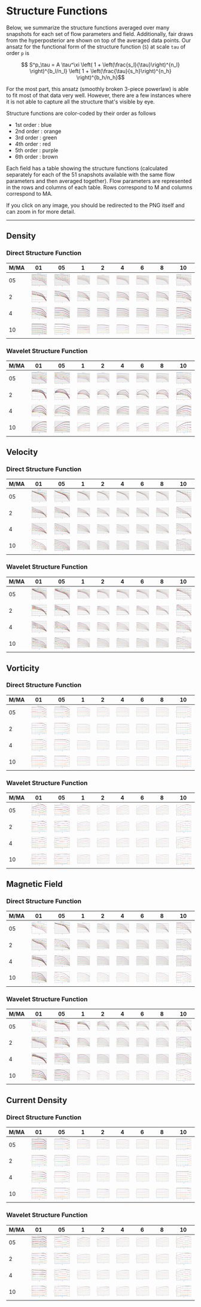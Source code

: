 # Structure Functions

Below, we summarize the structure functions averaged over many snapshots for each set of flow parameters and field.
Additionally, fair draws from the hyperposterior are shown on top of the averaged data points.
Our ansatz for the functional form of the structure function (`S`) at scale `tau` of order `p` is

```math
    S^p_\tau = A  \tau^\xi  \left( 1 + \left(\frac{s_l}{\tau}\right)^{n_l} \right)^{b_l/n_l} \left( 1 + \left(\frac{\tau}{s_h}\right)^{n_h} \right)^{b_h/n_h}
```

For the most part, this ansatz (smoothly broken 3-piece powerlaw) is able to fit most of that data very well.
However, there are a few instances where it is not able to capture all the structure that's visible by eye.

Structure functions are color-coded by their order as follows

  * 1st order : blue
  * 2nd order : orange
  * 3rd order : green
  * 4th order : red
  * 5th order : purple
  * 6th order : brown

Each field has a table showing the structure functions (calculated separately for each of the 51 snapshots available with the same flow parameters and then averaged together).
Flow parameters are represented in the rows and columns of each table.
Rows correspond to M and columns correspond to MA.

If you click on any image, you should be redirected to the PNG itself and can zoom in for more detail.

---

## Density

### Direct Structure Function

|M/MA| 01 | 05 | 1 | 2 | 4 | 6 | 8 | 10 |
|----|----|----|---|---|---|---|---|----|
| 05 |<img src="M05MA01/w4t-plot-structure-function-ansatz_M05MA01_avrg_dens_dsf.png">|<img src="M05MA05/w4t-plot-structure-function-ansatz_M05MA05_avrg_dens_dsf.png">|<img src="M05MA1/w4t-plot-structure-function-ansatz_M05MA1_avrg_dens_dsf.png">|<img src="M05MA2/w4t-plot-structure-function-ansatz_M05MA2_avrg_dens_dsf.png">|<img src="M05MA4/w4t-plot-structure-function-ansatz_M05MA4_avrg_dens_dsf.png">|<img src="M05MA6/w4t-plot-structure-function-ansatz_M05MA6_avrg_dens_dsf.png">|<img src="M05MA8/w4t-plot-structure-function-ansatz_M05MA8_avrg_dens_dsf.png">|<img src="M05MA10/w4t-plot-structure-function-ansatz_M05MA10_avrg_dens_dsf.png">|
| 2  |<img src="M2MA01/w4t-plot-structure-function-ansatz_M2MA01_avrg_dens_dsf.png">|<img src="M2MA05/w4t-plot-structure-function-ansatz_M2MA05_avrg_dens_dsf.png">|<img src="M2MA1/w4t-plot-structure-function-ansatz_M2MA1_avrg_dens_dsf.png">|<img src="M2MA2/w4t-plot-structure-function-ansatz_M2MA2_avrg_dens_dsf.png">|<img src="M2MA4/w4t-plot-structure-function-ansatz_M2MA4_avrg_dens_dsf.png">|<img src="M2MA6/w4t-plot-structure-function-ansatz_M2MA6_avrg_dens_dsf.png">|<img src="M2MA8/w4t-plot-structure-function-ansatz_M2MA8_avrg_dens_dsf.png">|<img src="M2MA10/w4t-plot-structure-function-ansatz_M2MA10_avrg_dens_dsf.png">|
| 4  |<img src="M4MA01/w4t-plot-structure-function-ansatz_M4MA01_avrg_dens_dsf.png">|<img src="M4MA05/w4t-plot-structure-function-ansatz_M4MA05_avrg_dens_dsf.png">|<img src="M4MA1/w4t-plot-structure-function-ansatz_M4MA1_avrg_dens_dsf.png">|<img src="M4MA2/w4t-plot-structure-function-ansatz_M4MA2_avrg_dens_dsf.png">|<img src="M4MA4/w4t-plot-structure-function-ansatz_M4MA4_avrg_dens_dsf.png">|<img src="M4MA6/w4t-plot-structure-function-ansatz_M4MA6_avrg_dens_dsf.png">|<img src="M4MA8/w4t-plot-structure-function-ansatz_M4MA8_avrg_dens_dsf.png">|<img src="M4MA10/w4t-plot-structure-function-ansatz_M4MA10_avrg_dens_dsf.png">|
| 10 |<img src="M10MA01/w4t-plot-structure-function-ansatz_M10MA01_avrg_dens_dsf.png">|<img src="M10MA05/w4t-plot-structure-function-ansatz_M10MA05_avrg_dens_dsf.png">|<img src="M10MA1/w4t-plot-structure-function-ansatz_M10MA1_avrg_dens_dsf.png">|<img src="M10MA2/w4t-plot-structure-function-ansatz_M10MA2_avrg_dens_dsf.png">|<img src="M10MA4/w4t-plot-structure-function-ansatz_M10MA4_avrg_dens_dsf.png">|<img src="M10MA6/w4t-plot-structure-function-ansatz_M10MA6_avrg_dens_dsf.png">|<img src="M10MA8/w4t-plot-structure-function-ansatz_M10MA8_avrg_dens_dsf.png">|<img src="M10MA10/w4t-plot-structure-function-ansatz_M10MA10_avrg_dens_dsf.png">|

### Wavelet Structure Function

|M/MA| 01 | 05 | 1 | 2 | 4 | 6 | 8 | 10 |
|----|----|----|---|---|---|---|---|----|
| 05 |<img src="M05MA01/w4t-plot-structure-function-ansatz_M05MA01_avrg_dens_wsf.png">|<img src="M05MA05/w4t-plot-structure-function-ansatz_M05MA05_avrg_dens_wsf.png">|<img src="M05MA1/w4t-plot-structure-function-ansatz_M05MA1_avrg_dens_wsf.png">|<img src="M05MA2/w4t-plot-structure-function-ansatz_M05MA2_avrg_dens_wsf.png">|<img src="M05MA4/w4t-plot-structure-function-ansatz_M05MA4_avrg_dens_wsf.png">|<img src="M05MA6/w4t-plot-structure-function-ansatz_M05MA6_avrg_dens_wsf.png">|<img src="M05MA8/w4t-plot-structure-function-ansatz_M05MA8_avrg_dens_wsf.png">|<img src="M05MA10/w4t-plot-structure-function-ansatz_M05MA10_avrg_dens_wsf.png">|
| 2  |<img src="M2MA01/w4t-plot-structure-function-ansatz_M2MA01_avrg_dens_wsf.png">|<img src="M2MA05/w4t-plot-structure-function-ansatz_M2MA05_avrg_dens_wsf.png">|<img src="M2MA1/w4t-plot-structure-function-ansatz_M2MA1_avrg_dens_wsf.png">|<img src="M2MA2/w4t-plot-structure-function-ansatz_M2MA2_avrg_dens_wsf.png">|<img src="M2MA4/w4t-plot-structure-function-ansatz_M2MA4_avrg_dens_wsf.png">|<img src="M2MA6/w4t-plot-structure-function-ansatz_M2MA6_avrg_dens_wsf.png">|<img src="M2MA8/w4t-plot-structure-function-ansatz_M2MA8_avrg_dens_wsf.png">|<img src="M2MA10/w4t-plot-structure-function-ansatz_M2MA10_avrg_dens_wsf.png">|
| 4  |<img src="M4MA01/w4t-plot-structure-function-ansatz_M4MA01_avrg_dens_wsf.png">|<img src="M4MA05/w4t-plot-structure-function-ansatz_M4MA05_avrg_dens_wsf.png">|<img src="M4MA1/w4t-plot-structure-function-ansatz_M4MA1_avrg_dens_wsf.png">|<img src="M4MA2/w4t-plot-structure-function-ansatz_M4MA2_avrg_dens_wsf.png">|<img src="M4MA4/w4t-plot-structure-function-ansatz_M4MA4_avrg_dens_wsf.png">|<img src="M4MA6/w4t-plot-structure-function-ansatz_M4MA6_avrg_dens_wsf.png">|<img src="M4MA8/w4t-plot-structure-function-ansatz_M4MA8_avrg_dens_wsf.png">|<img src="M4MA10/w4t-plot-structure-function-ansatz_M4MA10_avrg_dens_wsf.png">|
| 10 |<img src="M10MA01/w4t-plot-structure-function-ansatz_M10MA01_avrg_dens_wsf.png">|<img src="M10MA05/w4t-plot-structure-function-ansatz_M10MA05_avrg_dens_wsf.png">|<img src="M10MA1/w4t-plot-structure-function-ansatz_M10MA1_avrg_dens_wsf.png">|<img src="M10MA2/w4t-plot-structure-function-ansatz_M10MA2_avrg_dens_wsf.png">|<img src="M10MA4/w4t-plot-structure-function-ansatz_M10MA4_avrg_dens_wsf.png">|<img src="M10MA6/w4t-plot-structure-function-ansatz_M10MA6_avrg_dens_wsf.png">|<img src="M10MA8/w4t-plot-structure-function-ansatz_M10MA8_avrg_dens_wsf.png">|<img src="M10MA10/w4t-plot-structure-function-ansatz_M10MA10_avrg_dens_wsf.png">|

## Velocity

### Direct Structure Function

|M/MA| 01 | 05 | 1 | 2 | 4 | 6 | 8 | 10 |
|----|----|----|---|---|---|---|---|----|
| 05 |<img src="M05MA01/w4t-plot-structure-function-ansatz_M05MA01_avrg_vel_dsf.png">|<img src="M05MA05/w4t-plot-structure-function-ansatz_M05MA05_avrg_vel_dsf.png">|<img src="M05MA1/w4t-plot-structure-function-ansatz_M05MA1_avrg_vel_dsf.png">|<img src="M05MA2/w4t-plot-structure-function-ansatz_M05MA2_avrg_vel_dsf.png">|<img src="M05MA4/w4t-plot-structure-function-ansatz_M05MA4_avrg_vel_dsf.png">|<img src="M05MA6/w4t-plot-structure-function-ansatz_M05MA6_avrg_vel_dsf.png">|<img src="M05MA8/w4t-plot-structure-function-ansatz_M05MA8_avrg_vel_dsf.png">|<img src="M05MA10/w4t-plot-structure-function-ansatz_M05MA10_avrg_vel_dsf.png">|
| 2  |<img src="M2MA01/w4t-plot-structure-function-ansatz_M2MA01_avrg_vel_dsf.png">|<img src="M2MA05/w4t-plot-structure-function-ansatz_M2MA05_avrg_vel_dsf.png">|<img src="M2MA1/w4t-plot-structure-function-ansatz_M2MA1_avrg_vel_dsf.png">|<img src="M2MA2/w4t-plot-structure-function-ansatz_M2MA2_avrg_vel_dsf.png">|<img src="M2MA4/w4t-plot-structure-function-ansatz_M2MA4_avrg_vel_dsf.png">|<img src="M2MA6/w4t-plot-structure-function-ansatz_M2MA6_avrg_vel_dsf.png">|<img src="M2MA8/w4t-plot-structure-function-ansatz_M2MA8_avrg_vel_dsf.png">|<img src="M2MA10/w4t-plot-structure-function-ansatz_M2MA10_avrg_vel_dsf.png">|
| 4  |<img src="M4MA01/w4t-plot-structure-function-ansatz_M4MA01_avrg_vel_dsf.png">|<img src="M4MA05/w4t-plot-structure-function-ansatz_M4MA05_avrg_vel_dsf.png">|<img src="M4MA1/w4t-plot-structure-function-ansatz_M4MA1_avrg_vel_dsf.png">|<img src="M4MA2/w4t-plot-structure-function-ansatz_M4MA2_avrg_vel_dsf.png">|<img src="M4MA4/w4t-plot-structure-function-ansatz_M4MA4_avrg_vel_dsf.png">|<img src="M4MA6/w4t-plot-structure-function-ansatz_M4MA6_avrg_vel_dsf.png">|<img src="M4MA8/w4t-plot-structure-function-ansatz_M4MA8_avrg_vel_dsf.png">|<img src="M4MA10/w4t-plot-structure-function-ansatz_M4MA10_avrg_vel_dsf.png">|
| 10 |<img src="M10MA01/w4t-plot-structure-function-ansatz_M10MA01_avrg_vel_dsf.png">|<img src="M10MA05/w4t-plot-structure-function-ansatz_M10MA05_avrg_vel_dsf.png">|<img src="M10MA1/w4t-plot-structure-function-ansatz_M10MA1_avrg_vel_dsf.png">|<img src="M10MA2/w4t-plot-structure-function-ansatz_M10MA2_avrg_vel_dsf.png">|<img src="M10MA4/w4t-plot-structure-function-ansatz_M10MA4_avrg_vel_dsf.png">|<img src="M10MA6/w4t-plot-structure-function-ansatz_M10MA6_avrg_vel_dsf.png">|<img src="M10MA8/w4t-plot-structure-function-ansatz_M10MA8_avrg_vel_dsf.png">|<img src="M10MA10/w4t-plot-structure-function-ansatz_M10MA10_avrg_vel_dsf.png">|

### Wavelet Structure Function

|M/MA| 01 | 05 | 1 | 2 | 4 | 6 | 8 | 10 |
|----|----|----|---|---|---|---|---|----|
| 05 |<img src="M05MA01/w4t-plot-structure-function-ansatz_M05MA01_avrg_vel_wsf.png">|<img src="M05MA05/w4t-plot-structure-function-ansatz_M05MA05_avrg_vel_wsf.png">|<img src="M05MA1/w4t-plot-structure-function-ansatz_M05MA1_avrg_vel_wsf.png">|<img src="M05MA2/w4t-plot-structure-function-ansatz_M05MA2_avrg_vel_wsf.png">|<img src="M05MA4/w4t-plot-structure-function-ansatz_M05MA4_avrg_vel_wsf.png">|<img src="M05MA6/w4t-plot-structure-function-ansatz_M05MA6_avrg_vel_wsf.png">|<img src="M05MA8/w4t-plot-structure-function-ansatz_M05MA8_avrg_vel_wsf.png">|<img src="M05MA10/w4t-plot-structure-function-ansatz_M05MA10_avrg_vel_wsf.png">|
| 2  |<img src="M2MA01/w4t-plot-structure-function-ansatz_M2MA01_avrg_vel_wsf.png">|<img src="M2MA05/w4t-plot-structure-function-ansatz_M2MA05_avrg_vel_wsf.png">|<img src="M2MA1/w4t-plot-structure-function-ansatz_M2MA1_avrg_vel_wsf.png">|<img src="M2MA2/w4t-plot-structure-function-ansatz_M2MA2_avrg_vel_wsf.png">|<img src="M2MA4/w4t-plot-structure-function-ansatz_M2MA4_avrg_vel_wsf.png">|<img src="M2MA6/w4t-plot-structure-function-ansatz_M2MA6_avrg_vel_wsf.png">|<img src="M2MA8/w4t-plot-structure-function-ansatz_M2MA8_avrg_vel_wsf.png">|<img src="M2MA10/w4t-plot-structure-function-ansatz_M2MA10_avrg_vel_wsf.png">|
| 4  |<img src="M4MA01/w4t-plot-structure-function-ansatz_M4MA01_avrg_vel_wsf.png">|<img src="M4MA05/w4t-plot-structure-function-ansatz_M4MA05_avrg_vel_wsf.png">|<img src="M4MA1/w4t-plot-structure-function-ansatz_M4MA1_avrg_vel_wsf.png">|<img src="M4MA2/w4t-plot-structure-function-ansatz_M4MA2_avrg_vel_wsf.png">|<img src="M4MA4/w4t-plot-structure-function-ansatz_M4MA4_avrg_vel_wsf.png">|<img src="M4MA6/w4t-plot-structure-function-ansatz_M4MA6_avrg_vel_wsf.png">|<img src="M4MA8/w4t-plot-structure-function-ansatz_M4MA8_avrg_vel_wsf.png">|<img src="M4MA10/w4t-plot-structure-function-ansatz_M4MA10_avrg_vel_wsf.png">|
| 10 |<img src="M10MA01/w4t-plot-structure-function-ansatz_M10MA01_avrg_vel_wsf.png">|<img src="M10MA05/w4t-plot-structure-function-ansatz_M10MA05_avrg_vel_wsf.png">|<img src="M10MA1/w4t-plot-structure-function-ansatz_M10MA1_avrg_vel_wsf.png">|<img src="M10MA2/w4t-plot-structure-function-ansatz_M10MA2_avrg_vel_wsf.png">|<img src="M10MA4/w4t-plot-structure-function-ansatz_M10MA4_avrg_vel_wsf.png">|<img src="M10MA6/w4t-plot-structure-function-ansatz_M10MA6_avrg_vel_wsf.png">|<img src="M10MA8/w4t-plot-structure-function-ansatz_M10MA8_avrg_vel_wsf.png">|<img src="M10MA10/w4t-plot-structure-function-ansatz_M10MA10_avrg_vel_wsf.png">|

## Vorticity

### Direct Structure Function

|M/MA| 01 | 05 | 1 | 2 | 4 | 6 | 8 | 10 |
|----|----|----|---|---|---|---|---|----|
| 05 |<img src="M05MA01/w4t-plot-structure-function-ansatz_M05MA01_avrg_vort_dsf.png">|<img src="M05MA05/w4t-plot-structure-function-ansatz_M05MA05_avrg_vort_dsf.png">|<img src="M05MA1/w4t-plot-structure-function-ansatz_M05MA1_avrg_vort_dsf.png">|<img src="M05MA2/w4t-plot-structure-function-ansatz_M05MA2_avrg_vort_dsf.png">|<img src="M05MA4/w4t-plot-structure-function-ansatz_M05MA4_avrg_vort_dsf.png">|<img src="M05MA6/w4t-plot-structure-function-ansatz_M05MA6_avrg_vort_dsf.png">|<img src="M05MA8/w4t-plot-structure-function-ansatz_M05MA8_avrg_vort_dsf.png">|<img src="M05MA10/w4t-plot-structure-function-ansatz_M05MA10_avrg_vort_dsf.png">|
| 2  |<img src="M2MA01/w4t-plot-structure-function-ansatz_M2MA01_avrg_vort_dsf.png">|<img src="M2MA05/w4t-plot-structure-function-ansatz_M2MA05_avrg_vort_dsf.png">|<img src="M2MA1/w4t-plot-structure-function-ansatz_M2MA1_avrg_vort_dsf.png">|<img src="M2MA2/w4t-plot-structure-function-ansatz_M2MA2_avrg_vort_dsf.png">|<img src="M2MA4/w4t-plot-structure-function-ansatz_M2MA4_avrg_vort_dsf.png">|<img src="M2MA6/w4t-plot-structure-function-ansatz_M2MA6_avrg_vort_dsf.png">|<img src="M2MA8/w4t-plot-structure-function-ansatz_M2MA8_avrg_vort_dsf.png">|<img src="M2MA10/w4t-plot-structure-function-ansatz_M2MA10_avrg_vort_dsf.png">|
| 4  |<img src="M4MA01/w4t-plot-structure-function-ansatz_M4MA01_avrg_vort_dsf.png">|<img src="M4MA05/w4t-plot-structure-function-ansatz_M4MA05_avrg_vort_dsf.png">|<img src="M4MA1/w4t-plot-structure-function-ansatz_M4MA1_avrg_vort_dsf.png">|<img src="M4MA2/w4t-plot-structure-function-ansatz_M4MA2_avrg_vort_dsf.png">|<img src="M4MA4/w4t-plot-structure-function-ansatz_M4MA4_avrg_vort_dsf.png">|<img src="M4MA6/w4t-plot-structure-function-ansatz_M4MA6_avrg_vort_dsf.png">|<img src="M4MA8/w4t-plot-structure-function-ansatz_M4MA8_avrg_vort_dsf.png">|<img src="M4MA10/w4t-plot-structure-function-ansatz_M4MA10_avrg_vort_dsf.png">|
| 10 |<img src="M10MA01/w4t-plot-structure-function-ansatz_M10MA01_avrg_vort_dsf.png">|<img src="M10MA05/w4t-plot-structure-function-ansatz_M10MA05_avrg_vort_dsf.png">|<img src="M10MA1/w4t-plot-structure-function-ansatz_M10MA1_avrg_vort_dsf.png">|<img src="M10MA2/w4t-plot-structure-function-ansatz_M10MA2_avrg_vort_dsf.png">|<img src="M10MA4/w4t-plot-structure-function-ansatz_M10MA4_avrg_vort_dsf.png">|<img src="M10MA6/w4t-plot-structure-function-ansatz_M10MA6_avrg_vort_dsf.png">|<img src="M10MA8/w4t-plot-structure-function-ansatz_M10MA8_avrg_vort_dsf.png">|<img src="M10MA10/w4t-plot-structure-function-ansatz_M10MA10_avrg_vort_dsf.png">|

### Wavelet Structure Function

|M/MA| 01 | 05 | 1 | 2 | 4 | 6 | 8 | 10 |
|----|----|----|---|---|---|---|---|----|
| 05 |<img src="M05MA01/w4t-plot-structure-function-ansatz_M05MA01_avrg_vort_wsf.png">|<img src="M05MA05/w4t-plot-structure-function-ansatz_M05MA05_avrg_vort_wsf.png">|<img src="M05MA1/w4t-plot-structure-function-ansatz_M05MA1_avrg_vort_wsf.png">|<img src="M05MA2/w4t-plot-structure-function-ansatz_M05MA2_avrg_vort_wsf.png">|<img src="M05MA4/w4t-plot-structure-function-ansatz_M05MA4_avrg_vort_wsf.png">|<img src="M05MA6/w4t-plot-structure-function-ansatz_M05MA6_avrg_vort_wsf.png">|<img src="M05MA8/w4t-plot-structure-function-ansatz_M05MA8_avrg_vort_wsf.png">|<img src="M05MA10/w4t-plot-structure-function-ansatz_M05MA10_avrg_vort_wsf.png">|
| 2  |<img src="M2MA01/w4t-plot-structure-function-ansatz_M2MA01_avrg_vort_wsf.png">|<img src="M2MA05/w4t-plot-structure-function-ansatz_M2MA05_avrg_vort_wsf.png">|<img src="M2MA1/w4t-plot-structure-function-ansatz_M2MA1_avrg_vort_wsf.png">|<img src="M2MA2/w4t-plot-structure-function-ansatz_M2MA2_avrg_vort_wsf.png">|<img src="M2MA4/w4t-plot-structure-function-ansatz_M2MA4_avrg_vort_wsf.png">|<img src="M2MA6/w4t-plot-structure-function-ansatz_M2MA6_avrg_vort_wsf.png">|<img src="M2MA8/w4t-plot-structure-function-ansatz_M2MA8_avrg_vort_wsf.png">|<img src="M2MA10/w4t-plot-structure-function-ansatz_M2MA10_avrg_vort_wsf.png">|
| 4  |<img src="M4MA01/w4t-plot-structure-function-ansatz_M4MA01_avrg_vort_wsf.png">|<img src="M4MA05/w4t-plot-structure-function-ansatz_M4MA05_avrg_vort_wsf.png">|<img src="M4MA1/w4t-plot-structure-function-ansatz_M4MA1_avrg_vort_wsf.png">|<img src="M4MA2/w4t-plot-structure-function-ansatz_M4MA2_avrg_vort_wsf.png">|<img src="M4MA4/w4t-plot-structure-function-ansatz_M4MA4_avrg_vort_wsf.png">|<img src="M4MA6/w4t-plot-structure-function-ansatz_M4MA6_avrg_vort_wsf.png">|<img src="M4MA8/w4t-plot-structure-function-ansatz_M4MA8_avrg_vort_wsf.png">|<img src="M4MA10/w4t-plot-structure-function-ansatz_M4MA10_avrg_vort_wsf.png">|
| 10 |<img src="M10MA01/w4t-plot-structure-function-ansatz_M10MA01_avrg_vort_wsf.png">|<img src="M10MA05/w4t-plot-structure-function-ansatz_M10MA05_avrg_vort_wsf.png">|<img src="M10MA1/w4t-plot-structure-function-ansatz_M10MA1_avrg_vort_wsf.png">|<img src="M10MA2/w4t-plot-structure-function-ansatz_M10MA2_avrg_vort_wsf.png">|<img src="M10MA4/w4t-plot-structure-function-ansatz_M10MA4_avrg_vort_wsf.png">|<img src="M10MA6/w4t-plot-structure-function-ansatz_M10MA6_avrg_vort_wsf.png">|<img src="M10MA8/w4t-plot-structure-function-ansatz_M10MA8_avrg_vort_wsf.png">|<img src="M10MA10/w4t-plot-structure-function-ansatz_M10MA10_avrg_vort_wsf.png">|

## Magnetic Field

### Direct Structure Function

|M/MA| 01 | 05 | 1 | 2 | 4 | 6 | 8 | 10 |
|----|----|----|---|---|---|---|---|----|
| 05 |<img src="M05MA01/w4t-plot-structure-function-ansatz_M05MA01_avrg_mag_dsf.png">|<img src="M05MA05/w4t-plot-structure-function-ansatz_M05MA05_avrg_mag_dsf.png">|<img src="M05MA1/w4t-plot-structure-function-ansatz_M05MA1_avrg_mag_dsf.png">|<img src="M05MA2/w4t-plot-structure-function-ansatz_M05MA2_avrg_mag_dsf.png">|<img src="M05MA4/w4t-plot-structure-function-ansatz_M05MA4_avrg_mag_dsf.png">|<img src="M05MA6/w4t-plot-structure-function-ansatz_M05MA6_avrg_mag_dsf.png">|<img src="M05MA8/w4t-plot-structure-function-ansatz_M05MA8_avrg_mag_dsf.png">|<img src="M05MA10/w4t-plot-structure-function-ansatz_M05MA10_avrg_mag_dsf.png">|
| 2  |<img src="M2MA01/w4t-plot-structure-function-ansatz_M2MA01_avrg_mag_dsf.png">|<img src="M2MA05/w4t-plot-structure-function-ansatz_M2MA05_avrg_mag_dsf.png">|<img src="M2MA1/w4t-plot-structure-function-ansatz_M2MA1_avrg_mag_dsf.png">|<img src="M2MA2/w4t-plot-structure-function-ansatz_M2MA2_avrg_mag_dsf.png">|<img src="M2MA4/w4t-plot-structure-function-ansatz_M2MA4_avrg_mag_dsf.png">|<img src="M2MA6/w4t-plot-structure-function-ansatz_M2MA6_avrg_mag_dsf.png">|<img src="M2MA8/w4t-plot-structure-function-ansatz_M2MA8_avrg_mag_dsf.png">|<img src="M2MA10/w4t-plot-structure-function-ansatz_M2MA10_avrg_mag_dsf.png">|
| 4  |<img src="M4MA01/w4t-plot-structure-function-ansatz_M4MA01_avrg_mag_dsf.png">|<img src="M4MA05/w4t-plot-structure-function-ansatz_M4MA05_avrg_mag_dsf.png">|<img src="M4MA1/w4t-plot-structure-function-ansatz_M4MA1_avrg_mag_dsf.png">|<img src="M4MA2/w4t-plot-structure-function-ansatz_M4MA2_avrg_mag_dsf.png">|<img src="M4MA4/w4t-plot-structure-function-ansatz_M4MA4_avrg_mag_dsf.png">|<img src="M4MA6/w4t-plot-structure-function-ansatz_M4MA6_avrg_mag_dsf.png">|<img src="M4MA8/w4t-plot-structure-function-ansatz_M4MA8_avrg_mag_dsf.png">|<img src="M4MA10/w4t-plot-structure-function-ansatz_M4MA10_avrg_mag_dsf.png">|
| 10 |<img src="M10MA01/w4t-plot-structure-function-ansatz_M10MA01_avrg_mag_dsf.png">|<img src="M10MA05/w4t-plot-structure-function-ansatz_M10MA05_avrg_mag_dsf.png">|<img src="M10MA1/w4t-plot-structure-function-ansatz_M10MA1_avrg_mag_dsf.png">|<img src="M10MA2/w4t-plot-structure-function-ansatz_M10MA2_avrg_mag_dsf.png">|<img src="M10MA4/w4t-plot-structure-function-ansatz_M10MA4_avrg_mag_dsf.png">|<img src="M10MA6/w4t-plot-structure-function-ansatz_M10MA6_avrg_mag_dsf.png">|<img src="M10MA8/w4t-plot-structure-function-ansatz_M10MA8_avrg_mag_dsf.png">|<img src="M10MA10/w4t-plot-structure-function-ansatz_M10MA10_avrg_mag_dsf.png">|

### Wavelet Structure Function

|M/MA| 01 | 05 | 1 | 2 | 4 | 6 | 8 | 10 |
|----|----|----|---|---|---|---|---|----|
| 05 |<img src="M05MA01/w4t-plot-structure-function-ansatz_M05MA01_avrg_mag_wsf.png">|<img src="M05MA05/w4t-plot-structure-function-ansatz_M05MA05_avrg_mag_wsf.png">|<img src="M05MA1/w4t-plot-structure-function-ansatz_M05MA1_avrg_mag_wsf.png">|<img src="M05MA2/w4t-plot-structure-function-ansatz_M05MA2_avrg_mag_wsf.png">|<img src="M05MA4/w4t-plot-structure-function-ansatz_M05MA4_avrg_mag_wsf.png">|<img src="M05MA6/w4t-plot-structure-function-ansatz_M05MA6_avrg_mag_wsf.png">|<img src="M05MA8/w4t-plot-structure-function-ansatz_M05MA8_avrg_mag_wsf.png">|<img src="M05MA10/w4t-plot-structure-function-ansatz_M05MA10_avrg_mag_wsf.png">|
| 2  |<img src="M2MA01/w4t-plot-structure-function-ansatz_M2MA01_avrg_mag_wsf.png">|<img src="M2MA05/w4t-plot-structure-function-ansatz_M2MA05_avrg_mag_wsf.png">|<img src="M2MA1/w4t-plot-structure-function-ansatz_M2MA1_avrg_mag_wsf.png">|<img src="M2MA2/w4t-plot-structure-function-ansatz_M2MA2_avrg_mag_wsf.png">|<img src="M2MA4/w4t-plot-structure-function-ansatz_M2MA4_avrg_mag_wsf.png">|<img src="M2MA6/w4t-plot-structure-function-ansatz_M2MA6_avrg_mag_wsf.png">|<img src="M2MA8/w4t-plot-structure-function-ansatz_M2MA8_avrg_mag_wsf.png">|<img src="M2MA10/w4t-plot-structure-function-ansatz_M2MA10_avrg_mag_wsf.png">|
| 4  |<img src="M4MA01/w4t-plot-structure-function-ansatz_M4MA01_avrg_mag_wsf.png">|<img src="M4MA05/w4t-plot-structure-function-ansatz_M4MA05_avrg_mag_wsf.png">|<img src="M4MA1/w4t-plot-structure-function-ansatz_M4MA1_avrg_mag_wsf.png">|<img src="M4MA2/w4t-plot-structure-function-ansatz_M4MA2_avrg_mag_wsf.png">|<img src="M4MA4/w4t-plot-structure-function-ansatz_M4MA4_avrg_mag_wsf.png">|<img src="M4MA6/w4t-plot-structure-function-ansatz_M4MA6_avrg_mag_wsf.png">|<img src="M4MA8/w4t-plot-structure-function-ansatz_M4MA8_avrg_mag_wsf.png">|<img src="M4MA10/w4t-plot-structure-function-ansatz_M4MA10_avrg_mag_wsf.png">|
| 10 |<img src="M10MA01/w4t-plot-structure-function-ansatz_M10MA01_avrg_mag_wsf.png">|<img src="M10MA05/w4t-plot-structure-function-ansatz_M10MA05_avrg_mag_wsf.png">|<img src="M10MA1/w4t-plot-structure-function-ansatz_M10MA1_avrg_mag_wsf.png">|<img src="M10MA2/w4t-plot-structure-function-ansatz_M10MA2_avrg_mag_wsf.png">|<img src="M10MA4/w4t-plot-structure-function-ansatz_M10MA4_avrg_mag_wsf.png">|<img src="M10MA6/w4t-plot-structure-function-ansatz_M10MA6_avrg_mag_wsf.png">|<img src="M10MA8/w4t-plot-structure-function-ansatz_M10MA8_avrg_mag_wsf.png">|<img src="M10MA10/w4t-plot-structure-function-ansatz_M10MA10_avrg_mag_wsf.png">|

## Current Density

### Direct Structure Function

|M/MA| 01 | 05 | 1 | 2 | 4 | 6 | 8 | 10 |
|----|----|----|---|---|---|---|---|----|
| 05 |<img src="M05MA01/w4t-plot-structure-function-ansatz_M05MA01_avrg_curr_dsf.png">|<img src="M05MA05/w4t-plot-structure-function-ansatz_M05MA05_avrg_curr_dsf.png">|<img src="M05MA1/w4t-plot-structure-function-ansatz_M05MA1_avrg_curr_dsf.png">|<img src="M05MA2/w4t-plot-structure-function-ansatz_M05MA2_avrg_curr_dsf.png">|<img src="M05MA4/w4t-plot-structure-function-ansatz_M05MA4_avrg_curr_dsf.png">|<img src="M05MA6/w4t-plot-structure-function-ansatz_M05MA6_avrg_curr_dsf.png">|<img src="M05MA8/w4t-plot-structure-function-ansatz_M05MA8_avrg_curr_dsf.png">|<img src="M05MA10/w4t-plot-structure-function-ansatz_M05MA10_avrg_curr_dsf.png">|
| 2  |<img src="M2MA01/w4t-plot-structure-function-ansatz_M2MA01_avrg_curr_dsf.png">|<img src="M2MA05/w4t-plot-structure-function-ansatz_M2MA05_avrg_curr_dsf.png">|<img src="M2MA1/w4t-plot-structure-function-ansatz_M2MA1_avrg_curr_dsf.png">|<img src="M2MA2/w4t-plot-structure-function-ansatz_M2MA2_avrg_curr_dsf.png">|<img src="M2MA4/w4t-plot-structure-function-ansatz_M2MA4_avrg_curr_dsf.png">|<img src="M2MA6/w4t-plot-structure-function-ansatz_M2MA6_avrg_curr_dsf.png">|<img src="M2MA8/w4t-plot-structure-function-ansatz_M2MA8_avrg_curr_dsf.png">|<img src="M2MA10/w4t-plot-structure-function-ansatz_M2MA10_avrg_curr_dsf.png">|
| 4  |<img src="M4MA01/w4t-plot-structure-function-ansatz_M4MA01_avrg_curr_dsf.png">|<img src="M4MA05/w4t-plot-structure-function-ansatz_M4MA05_avrg_curr_dsf.png">|<img src="M4MA1/w4t-plot-structure-function-ansatz_M4MA1_avrg_curr_dsf.png">|<img src="M4MA2/w4t-plot-structure-function-ansatz_M4MA2_avrg_curr_dsf.png">|<img src="M4MA4/w4t-plot-structure-function-ansatz_M4MA4_avrg_curr_dsf.png">|<img src="M4MA6/w4t-plot-structure-function-ansatz_M4MA6_avrg_curr_dsf.png">|<img src="M4MA8/w4t-plot-structure-function-ansatz_M4MA8_avrg_curr_dsf.png">|<img src="M4MA10/w4t-plot-structure-function-ansatz_M4MA10_avrg_curr_dsf.png">|
| 10 |<img src="M10MA01/w4t-plot-structure-function-ansatz_M10MA01_avrg_curr_dsf.png">|<img src="M10MA05/w4t-plot-structure-function-ansatz_M10MA05_avrg_curr_dsf.png">|<img src="M10MA1/w4t-plot-structure-function-ansatz_M10MA1_avrg_curr_dsf.png">|<img src="M10MA2/w4t-plot-structure-function-ansatz_M10MA2_avrg_curr_dsf.png">|<img src="M10MA4/w4t-plot-structure-function-ansatz_M10MA4_avrg_curr_dsf.png">|<img src="M10MA6/w4t-plot-structure-function-ansatz_M10MA6_avrg_curr_dsf.png">|<img src="M10MA8/w4t-plot-structure-function-ansatz_M10MA8_avrg_curr_dsf.png">|<img src="M10MA10/w4t-plot-structure-function-ansatz_M10MA10_avrg_curr_dsf.png">|

### Wavelet Structure Function

|M/MA| 01 | 05 | 1 | 2 | 4 | 6 | 8 | 10 |
|----|----|----|---|---|---|---|---|----|
| 05 |<img src="M05MA01/w4t-plot-structure-function-ansatz_M05MA01_avrg_curr_wsf.png">|<img src="M05MA05/w4t-plot-structure-function-ansatz_M05MA05_avrg_curr_wsf.png">|<img src="M05MA1/w4t-plot-structure-function-ansatz_M05MA1_avrg_curr_wsf.png">|<img src="M05MA2/w4t-plot-structure-function-ansatz_M05MA2_avrg_curr_wsf.png">|<img src="M05MA4/w4t-plot-structure-function-ansatz_M05MA4_avrg_curr_wsf.png">|<img src="M05MA6/w4t-plot-structure-function-ansatz_M05MA6_avrg_curr_wsf.png">|<img src="M05MA8/w4t-plot-structure-function-ansatz_M05MA8_avrg_curr_wsf.png">|<img src="M05MA10/w4t-plot-structure-function-ansatz_M05MA10_avrg_curr_wsf.png">|
| 2  |<img src="M2MA01/w4t-plot-structure-function-ansatz_M2MA01_avrg_curr_wsf.png">|<img src="M2MA05/w4t-plot-structure-function-ansatz_M2MA05_avrg_curr_wsf.png">|<img src="M2MA1/w4t-plot-structure-function-ansatz_M2MA1_avrg_curr_wsf.png">|<img src="M2MA2/w4t-plot-structure-function-ansatz_M2MA2_avrg_curr_wsf.png">|<img src="M2MA4/w4t-plot-structure-function-ansatz_M2MA4_avrg_curr_wsf.png">|<img src="M2MA6/w4t-plot-structure-function-ansatz_M2MA6_avrg_curr_wsf.png">|<img src="M2MA8/w4t-plot-structure-function-ansatz_M2MA8_avrg_curr_wsf.png">|<img src="M2MA10/w4t-plot-structure-function-ansatz_M2MA10_avrg_curr_wsf.png">|
| 4  |<img src="M4MA01/w4t-plot-structure-function-ansatz_M4MA01_avrg_curr_wsf.png">|<img src="M4MA05/w4t-plot-structure-function-ansatz_M4MA05_avrg_curr_wsf.png">|<img src="M4MA1/w4t-plot-structure-function-ansatz_M4MA1_avrg_curr_wsf.png">|<img src="M4MA2/w4t-plot-structure-function-ansatz_M4MA2_avrg_curr_wsf.png">|<img src="M4MA4/w4t-plot-structure-function-ansatz_M4MA4_avrg_curr_wsf.png">|<img src="M4MA6/w4t-plot-structure-function-ansatz_M4MA6_avrg_curr_wsf.png">|<img src="M4MA8/w4t-plot-structure-function-ansatz_M4MA8_avrg_curr_wsf.png">|<img src="M4MA10/w4t-plot-structure-function-ansatz_M4MA10_avrg_curr_wsf.png">|
| 10 |<img src="M10MA01/w4t-plot-structure-function-ansatz_M10MA01_avrg_curr_wsf.png">|<img src="M10MA05/w4t-plot-structure-function-ansatz_M10MA05_avrg_curr_wsf.png">|<img src="M10MA1/w4t-plot-structure-function-ansatz_M10MA1_avrg_curr_wsf.png">|<img src="M10MA2/w4t-plot-structure-function-ansatz_M10MA2_avrg_curr_wsf.png">|<img src="M10MA4/w4t-plot-structure-function-ansatz_M10MA4_avrg_curr_wsf.png">|<img src="M10MA6/w4t-plot-structure-function-ansatz_M10MA6_avrg_curr_wsf.png">|<img src="M10MA8/w4t-plot-structure-function-ansatz_M10MA8_avrg_curr_wsf.png">|<img src="M10MA10/w4t-plot-structure-function-ansatz_M10MA10_avrg_curr_wsf.png">|
